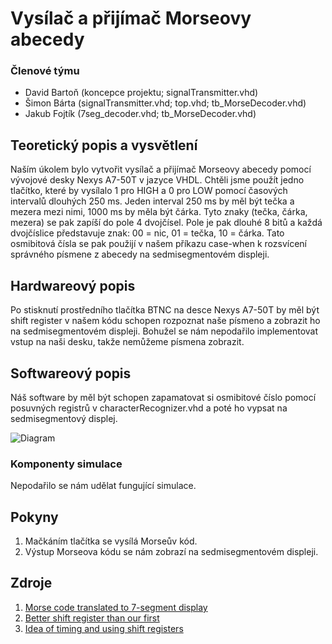 # Vysílač a přijímač Morseovy abecedy

### Členové týmu

* David Bartoň (koncepce projektu; signalTransmitter.vhd)
* Šimon Bárta (signalTransmitter.vhd; top.vhd; tb_MorseDecoder.vhd)
* Jakub Fojtík (7seg_decoder.vhd; tb_MorseDecoder.vhd)

## Teoretický popis a vysvětlení

Naším úkolem bylo vytvořit vysílač a přijímač Morseovy abecedy pomocí vývojové desky Nexys A7-50T v jazyce VHDL. Chtěli jsme použít jedno tlačítko, které by vysílalo 1 pro HIGH a 0 pro LOW pomocí časových intervalů dlouhých 250 ms. Jeden interval 250 ms by měl být tečka a mezera mezi nimi, 1000 ms by měla být čárka. Tyto znaky (tečka, čárka, mezera) se pak zapíší do pole 4 dvojčísel. Pole je pak dlouhé 8 bitů a každá dvojčíslice představuje znak: 00 = nic, 01 = tečka, 10 = čárka. Tato osmibitová čísla se pak použijí v našem příkazu case-when k rozsvícení správného písmene z abecedy na sedmisegmentovém displeji.



## Hardwareový popis

Po stisknutí prostředního tlačítka BTNC na desce Nexys A7-50T by měl být shift register v našem kódu schopen rozpoznat naše písmeno a zobrazit ho na sedmisegmentovém displeji. Bohužel se nám nepodařilo implementovat vstup na naši desku, takže nemůžeme písmena zobrazit.

## Softwareový popis

Náš software by měl být schopen zapamatovat si osmibitové číslo pomocí posuvných registrů v characterRecognizer.vhd a poté ho vypsat na sedmisegmentový displej.

![Diagram](top_structure.jpg)

### Komponenty simulace

Nepodařilo se nám udělat fungující simulace. 

## Pokyny

1. Mačkáním tlačítka se vysílá Morseův kód.
2. Výstup Morseova kódu se nám zobrazí na sedmisegmentovém displeji. 

## Zdroje

1. [Morse code translated to 7-segment display](https://fakoo.de/en/siekoo.html)
2. [Better shift register than our first](https://www.instructables.com/Basys-3-Morse-Decoder/)
3. [Idea of timing and using shift registers](https://www.researchgate.net/publication/305379385_Morse_code_decoder_design_in_VHDL_using_FPGA_Spartan_3E_development_kit) 
